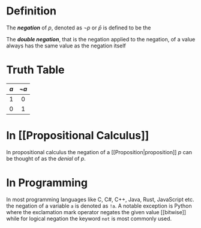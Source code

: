 # Definition
The ___negation___ of $p$, denoted as  $\lnot p$ or $\bar{p}$ is defined to be the 

The ___double negation___, that is the negation applied to the negation, of a value always has the same value as the negation itself
# Truth Table
|  $a$  |  $\lnot a$ |
| :-: | :-: |
|  1  |  0  |
|  0  |  1  |
# In [[Propositional Calculus]]
In propositional calculus the negation of a [[Proposition|proposition]] $p$ can be thought of as the _denial_ of $p$.
# In Programming
In most programming languages like C, C#, C++, Java, Rust, JavaScript etc. the negation of a variable `a` is denoted as `!a`.
A notable exception is Python where the exclamation mark operator negates the given value [[bitwise]] while for logical negation the keyword `not` is most commonly used.

